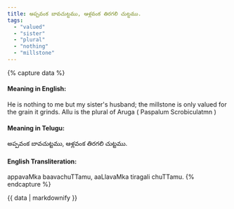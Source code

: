 ```yaml
---
title: అప్పవంక బావచుట్టము, ఆళ్లవంక తిరగలి చుట్టము.
tags:
  - "valued"
  - "sister"
  - "plural"
  - "nothing"
  - "millstone"
---
```


{% capture data %}
#### Meaning in English:
He is nothing to me but my sister's husband; the millstone is only valued for the grain it grinds.
Allu is the plural of Aruga ( Paspalum Scrobiculatmn )

#### Meaning in Telugu:
అప్పవంక బావచుట్టము, ఆళ్లవంక తిరగలి చుట్టము.

#### English Transliteration:
appavaMka baavachuTTamu, aaLlavaMka tiragali chuTTamu.
{% endcapture %}

{{ data | markdownify }}

